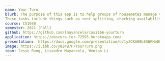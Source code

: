 ```yaml
---
name: Your Turn
blurb: The purpose of this app is to help groups of housemates manage various house tasks on one convenient platform
These tasks include things such as rent splitting, checking availability of house appliances (dishwasher, laundry, etc.), and keeping track of important house information (passwords) to name a few.
course: CS166B
semester: 2021 (Fall)
github: https://github.com/lmayancela/cosi166-yourturn
application: https://obscure-tor-72595.herokuapp.com/
presentation:  https://docs.google.com/presentation/d/1yZCKAH8b8S6PHeDCTPp8IwfBer5Fhap7nfxZWzSPksg/edit?usp=sharing
image: https://i.ibb.co/y8Z4B7P/YourTurn.png
team: Jesse Rong, Lisandro Mayancela, Wentao Li
---
```

